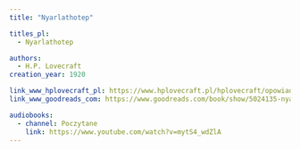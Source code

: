 ```yaml
---
title: "Nyarlathotep"

titles_pl:
  - Nyarlathotep

authors:
  - H.P. Lovecraft
creation_year: 1920

link_www_hplovecraft_pl: https://www.hplovecraft.pl/hplovecraft/opowiadania-nowele-powiesci/nyarlathotep/
link_www_goodreads_com: https://www.goodreads.com/book/show/5024135-nyarlathotep

audiobooks:
  - channel: Poczytane
    link: https://www.youtube.com/watch?v=mytS4_wdZlA
---
```



